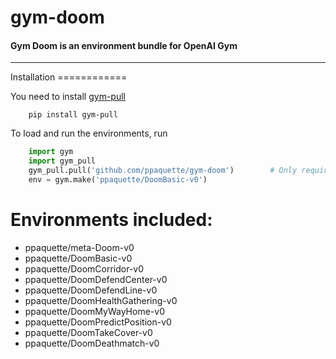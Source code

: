 # gym-doom
#### **Gym Doom is an environment bundle for OpenAI Gym**
---
<div id="installation"></div>Installation
============

You need to install [gym-pull](https://github.com/ppaquette/gym-pull)

```shell
    pip install gym-pull
```

 To load and run the environments, run

```python
    import gym
	import gym_pull
	gym_pull.pull('github.com/ppaquette/gym-doom')        # Only required once, envs will be loaded with import gym_pull afterwards
	env = gym.make('ppaquette/DoomBasic-v0')
```

Environments included:
============
- ppaquette/meta-Doom-v0
- ppaquette/DoomBasic-v0
- ppaquette/DoomCorridor-v0
- ppaquette/DoomDefendCenter-v0
- ppaquette/DoomDefendLine-v0
- ppaquette/DoomHealthGathering-v0
- ppaquette/DoomMyWayHome-v0
- ppaquette/DoomPredictPosition-v0
- ppaquette/DoomTakeCover-v0
- ppaquette/DoomDeathmatch-v0
